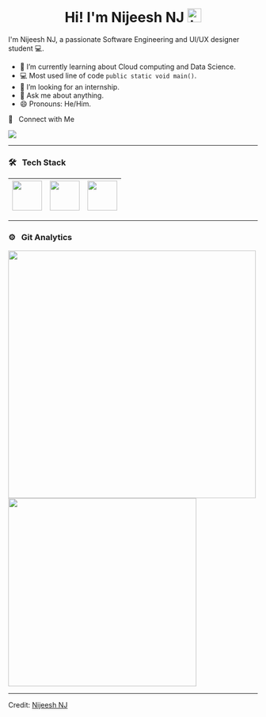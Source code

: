 
<h1 align="center"> Hi! I'm Nijeesh NJ <img src="https://user-images.githubusercontent.com/1303154/88677602-1635ba80-d120-11ea-84d8-d263ba5fc3c0.gif" width="28px" alt="hi"></h1>

I'm Nijeesh NJ, a passionate Software Engineering and UI/UX designer student 💻.

<!-- TODO: Add last video link -->

- :seedling: I’m currently learning about Cloud computing and Data Science.
- :computer: Most used line of code `public static void main()`.
- 🤔 I’m looking for an internship.
- :speech_balloon: Ask me about anything.
- 😄 Pronouns: He/Him.

🤝 &nbsp; Connect with Me

[<img src="https://img.shields.io/badge/linkedin-%230077B5.svg?&style=for-the-badge&logo=linkedin&logoColor=white" />](https://linkedin.com/in/nijeesh-nj-062468285)

<hr>

### 🛠 &nbsp; Tech Stack

| <img src="https://cdn.jsdelivr.net/gh/devicons/devicon@latest/icons/java/java-original.svg" width="60" /> | <img src="https://cdn.jsdelivr.net/gh/devicons/devicon@latest/icons/python/python-original.svg" width="60"/> | <img src="https://cdn.jsdelivr.net/gh/devicons/devicon@latest/icons/androidstudio/androidstudio-original-wordmark.svg" width="60" /> |
|:-:|:-:|:-:|


<hr>

### ⚙️ &nbsp; Git Analytics
 
<img src="https://github-readme-stats.vercel.app/api?username=codebyNJ&theme=vue-dark&show_icons=true&hide_border=true&count_private=true" width="500"/> <img src="https://github-readme-stats.vercel.app/api/top-langs/?username=codebyNJ&theme=vue-dark&show_icons=true&hide_border=true&layout=compact" width="380"/>

------
Credit: [Nijeesh NJ](https://github.com/codebyNJ)


